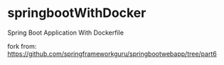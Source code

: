 # springbootWithDocker
Spring Boot Application With Dockerfile

fork from:
https://github.com/springframeworkguru/springbootwebapp/tree/part6
